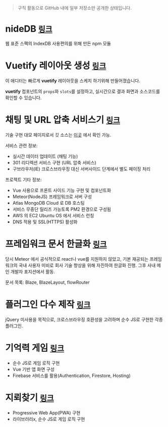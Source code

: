 > 구직 활동으로 GitHub 내에 일부 저장소만 공개한 상태입니다.

# nideDB <span style="font-size: 1.5rem">[링크](https://www.npmjs.com/package/nicedb) </span>

웹 표준 스팩의 IndexDB 사용편의를 위해 만든 npm 모듈

# Vuetify 레이아웃 생성 <span style="font-size: 1.5rem">[링크](https://vuetify-layout-generator.web.app/) </span>

이 애디터는 빠르게 **vuetify** 레이아웃을 스케치 하기위해 만들어졌습니다.

**vuetify** 컴포넌트의 `props`와 `slots`를 설정하고, 실시간으로 결과 화면과 소스코드를 확인할 수 있습니다.

# 채팅 및 URL 압축 서비스기 <span style="font-size: 1.5rem">[링크](https://u-z.me) </span>

기술 구현 대모 페이지로서 깃 소스는 [이곳](https://github.com/niceplugin/meteor_vue_2.0) 에서 확인 가능.

서비스 관련 정보:

- 실시간 데이터 업데이트 (채팅 기능)
- 301 리디렉션 서비스 구현 (URL 압축 서비스)
- 구브라우저(IE) 크로스브라우징 대신 서버사이드 단계에서 별도 페이징 처리
	
프로젝트 기타 정보:

- Vue 사용으로 프론트 사이드 기능 구현 및 컴포넌트화
- Meteor(NodeJS) 프레임워크로 서버 구성
- Atlas MongoDB Cloud 로 DB 호스팅
- 서비스 무중단 릴리즈 가능토록 PM2 환경으로 구성됨
- AWS 의 EC2 Ubuntu OS 에서 서비스 런칭
- DNS 적용 및 SSL(HTTPS) 활성화

# 프레임워크 문서 한글화 <span style="font-size: 1.5rem">[링크](https://github.com/niceplugin/translation/tree/master) </span>

당시 Meteor 에서 공식적으로 react나 vue를 지원하지 않았고,
기본 재공되는 프레임워크의 국내 사용자 미비로 회사 기술 향상을 위해 자진하여 한글화 진행.
그후 사내 메인 개발자 포지션에서 활동.

문서 목록: Blaze, BlazeLayout, flowRouter

# 플러그인 다수 제작 <span style="font-size: 1.5rem">[링크](https://github.com/niceplugin/OldProject_2017) </span>

jQuery 미사용을 목적으로, 크로스브라우징 호환성을 고려하며 순수 JS로 구현한 각종 플러그인.

# 기억력 게임 <span style="font-size: 1.5rem">[링크](https://animalmatching.com/) </span>

- 순수 JS로 게임 로직 구현
- Vue 기반 앱 화면 구성
- Firebase 서비스를 활용(Authentication, Firestore, Hosting)

# 지뢰찾기 <span style="font-size: 1.5rem">[링크](https://minesweeper.website/) </span>

- Progressive Web App(PWA) 구현
- 라이브러리x, 순수 JS로 게임 로직 구현






